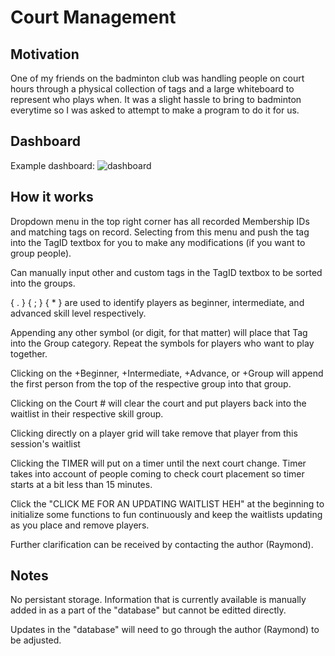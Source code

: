 Court Management
========================

Motivation
-----------
One of my friends on the badminton club was handling people on court hours through a physical collection of tags and a large whiteboard to represent who plays when. It was a slight hassle to bring to badminton everytime so I was asked to attempt to make a program to do it for us.

Dashboard
----------

Example dashboard:
![dashboard](https://cloud.githubusercontent.com/assets/10290698/20338042/9a234120-aba2-11e6-8ec5-ccedafc0fea6.png)

How it works
--------------
Dropdown menu in the top right corner has all recorded Membership IDs and matching tags on record. Selecting from this menu and push the tag into the TagID textbox for you to make any modifications (if you want to group people).

Can manually input other and custom tags in the TagID textbox to be sorted into the groups.

{ . } { ; } { * } are used to identify players as beginner, intermediate, and advanced skill level respectively.

Appending any other symbol (or digit, for that matter) will place that Tag into the Group category. Repeat the symbols for players who want to play together.

Clicking on the +Beginner, +Intermediate, +Advance, or +Group will append the first person from the top of the respective group into that group.

Clicking on the Court # will clear the court and put players back into the waitlist in their respective skill group.

Clicking directly on a player grid will take remove that player from this session's waitlist 

Clicking the TIMER will put on a timer until the next court change. Timer takes into account of people coming to check court placement so timer starts at a bit less than 15 minutes.

Click the "CLICK ME FOR AN UPDATING WAITLIST HEH" at the beginning to initialize some functions to fun continuously and keep the waitlists updating as you place and remove players.

Further clarification can be received by contacting the author (Raymond).

Notes
------------
No persistant storage. Information that is currently available is manually added in as a part of the "database" but cannot be editted directly.

Updates in the "database" will need to go through the author (Raymond) to be adjusted.